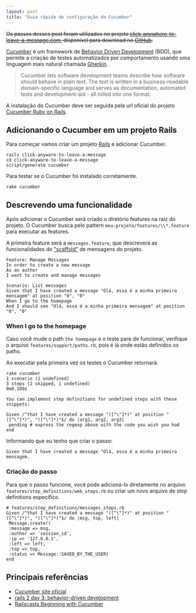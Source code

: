 ```yaml
---
layout: post
title: "Guia rápido de configuração do Cucumber"
---
```


<del>Os passos desses post foram utilizados no projeto [click-anywhere-to-leave-a-message.com](http://click-anywhere-to-leave-a-message.com), disponível para download no [GitHub](http://github.com/phstc/click-anywhere-to-leave-a-message.com).</del>

[Cucumber](http://cukes.info/) é um framework de [Behavior Driven Development](http://en.wikipedia.org/wiki/Behavior_Driven_Development) (BDD), que permite a criação de testes automatizados por comportamento usando uma linguagem mais natural chamada [Gherkin](https://github.com/aslakhellesoy/cucumber/wiki/Gherkin).

> Cucumber lets software development teams describe how software should behave in plain text. The text is written in a business-readable domain-specific language and serves as documentation, automated tests and development-aid - all rolled into one format.

A instalação do Cucumber deve ser seguida pela url oficial do projeto [Cucumber Ruby on Rails](http://wiki.github.com/aslakhellesoy/cucumber/ruby-on-rails).

## Adicionando o Cucumber em um projeto Rails

Para começar vamos criar um projeto [Rails](http://rubyonrails.org) e adicionar Cucumber.

    rails click-anyware-to-leave-a-message
    cd click-anyware-to-leave-a-message
    script/generate cucumber

Para testar se o Cucumber foi instalado corretamente.

    rake cucumber

## Descrevendo uma funcionalidade

Após adicionar o Cucumber será criado o diretório features na raiz do projeto. O Cucumber busca pelo pattern `meu-projeto/features/\\*.feature` para executar as features.

A primeira feature será a `messages.feature`, que descreverá as funcionalidades do ["scaffold"](http://en.wikipedia.org/wiki/Scaffold_%28programming%29#Scaffolding_in_Ruby_on_Rails) de mensagens do projeto.

    Feature: Manage Messages
    In order to create a new message
    As an author
    I want to create and manage messages

    Scenario: List messages
    Given that I have created a message "Olá, essa é a minha primeira mensagem" at position "0", "0"
    When I go to the homepage
    And I should see "Olá, essa é a minha primeira mensagem" at position "0", "0"

### When I go to the homepage

Caso você mude o path `the homepage` e o teste pare de funcionar, verifique o arquivo `features/support/paths.rb`, pois é lá onde estão definidos os paths.

Ao executar pela primeira vez os testes o Cucumber retornará:

    rake cucumber
    1 scenario (1 undefined)
    3 steps (2 skipped, 1 undefined)
    0m0.109s

    You can implement step definitions for undefined steps with these snippets:

    Given /^that I have created a message "([^\"]*)" at position "([^\"]*)", "([^\"]*)"$/ do |arg1, arg2, arg3|
     pending # express the regexp above with the code you wish you had
    end

Informando que eu tenho que criar o passo:

    Given that I have created a message "Olá, essa é a minha primeira mensagem.

### Criação do passo

Para que o passo funcione, você pode adicioná-lo diretamente no arquivo `features/step_definitions/web_steps.rb` ou criar um novo arquivo de step definitions específico.

    # features/step_definitions/messages_steps.rb
    Given /^that I have created a message "([^\"]*)" at position "([^\"]*)", "([^\"]*)"$/ do |msg, top, left|
     Message.create!(
     :message => msg,
     :author => 'session_id',
     :ip => '127.0.0.1',
     :left => left,
     :top => top,
     :status => Message::SAVED_BY_THE_USER)
    end

## Principais referências

* [Cucumber site oficial](http://cukes.info)
* [rails 2 day 3: behavior-driven development](http://www.ultrasaurus.com/sarahblog/2008/12/rails-2-day-3-behavior-driven-development/#install)
* [Railscasts Beginning with Cucumber](http://railscasts.com/episodes/155-beginning-with-cucumber)

